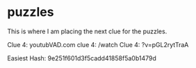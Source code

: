 # puzzles
This is where I am placing the next clue for the puzzles.

Clue 4: youtubVAD.com
clue 4: /watch
Clue 4: ?v=pGL2rytTraA

Easiest Hash: 9e251f601d3f5cadd41858f5a0b1479d
